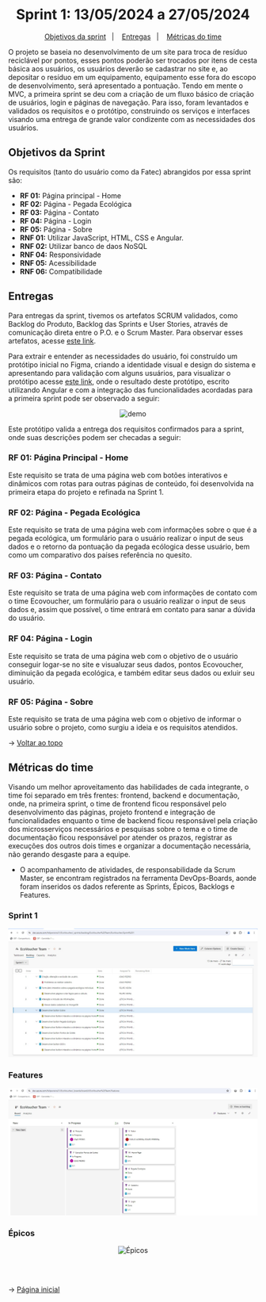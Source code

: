 <span id="topo">

<h1 align="center">Sprint 1: 13/05/2024 a 27/05/2024</h1>

<p align="center">
    <a href="#objetivos">Objetivos da sprint</a> &nbsp |&nbsp &nbsp
    <a href="#entregas">Entregas</a> &nbsp |&nbsp &nbsp
    <a href="#metricas">Métricas do time</a> 
</p>

O projeto se baseia no desenvolvimento de um site para troca de resíduo reciclável por pontos, esses pontos poderão ser trocados por itens de cesta básica aos usuários, os usuários deverão se cadastrar no site e, ao depositar o resíduo em um equipamento, equipamento esse fora do escopo de desenvolvimento, será apresentado a pontuação. Tendo em mente o MVC, a primeira sprint se deu com a criação de um fluxo básico de criação de usuários, login e páginas de navegação. Para isso, foram levantados e validados os requisitos e o protótipo, construindo os serviços e interfaces visando uma entrega de grande valor condizente com as necessidades dos usuários.

<span id="objetivos">
    
##  Objetivos da Sprint
Os requisitos (tanto do usuário como da Fatec) abrangidos por essa sprint são:
- **RF 01:** Página principal - Home
- **RF 02:** Página - Pegada Ecológica
- **RF 03:** Página - Contato
- **RF 04:** Página - Login
- **RF 05:** Página - Sobre
- **RNF 01:** Utilizar JavaScript, HTML, CSS e Angular.
- **RNF 02:** Utilizar banco de daos NoSQL
- **RNF 04:** Responsividade
- **RNF 05:** Acessibilidade
- **RNF 06:** Compatibilidade

<span id="entregas">
        
## Entregas
Para entregas da sprint, tivemos os artefatos SCRUM validados, como Backlog do Produto, Backlog das Sprints e User Stories, através de comunicação direta entre o P.O. e o Scrum Master. Para observar esses artefatos, acesse [este link](https://dev.azure.com/felipevieira31/EcoVoucher).

Para extrair e entender as necessidades do usuário, foi construído um protótipo inicial no Figma, criando a identidade visual e design do sistema e apresentando para validação com alguns usuários, para visualizar o protótipo acesse [este link](https://www.figma.com/proto/6frOdD60Vkzfjw1AgnzLem/EcoVoucher?type=design&node-id=1-16&t=WoD44lI3FaHwzFPu-1&scaling=scale-down&page-id=0%3A1&starting-point-node-id=1%3A16&mode=design), onde o resultado deste protótipo, escrito utilizando Angular e com a integração das funcionalidades acordadas para a primeira sprint pode ser observado a seguir:

<div align="center">

![demo](./demo.gif)
</div>

Este protótipo valida a entrega dos requisitos confirmados para a sprint, onde suas descrições podem ser checadas a seguir:

### RF 01: Página Principal - Home

Este requisito se trata de uma página web com botões interativos e dinâmicos com rotas para outras páginas de conteúdo, foi desenvolvida na primeira etapa do projeto e refinada na Sprint 1.

### RF 02: Página - Pegada Ecológica

Este requisito se trata de uma página web com informações sobre o que é a pegada ecológica, um formulário para o usuário realizar o input de seus dados e o retorno da pontuação da pegada ecólogica desse usuário, bem como um comparativo dos países referência no quesito.

### RF 03: Página - Contato

Este requisito se trata de uma página web com informações de contato com o time Ecovoucher, um formulário para o usuário realizar o input de seus dados e, assim que possível, o time entrará em contato para sanar a dúvida do usuário.

### RF 04: Página - Login

Este requisito se trata de uma página web com o objetivo de o usuário conseguir logar-se no site e visualuzar seus dados, pontos Ecovoucher, diminuição da pegada ecológica, e também editar seus dados ou exluir seu usuário.

### RF 05: Página - Sobre

Este requisito se trata de uma página web com o objetivo de informar o usuário sobre o projeto, como surgiu a ideia e os requisitos atendidos.

    
→ [Voltar ao topo](#topo)

<span id="metricas">
    
## Métricas do time
Visando um melhor aproveitamento das habilidades de cada integrante, o time foi separado em três frentes: frontend, backend e documentação, onde, na primeira sprint, o time de frontend ficou responsável pelo desenvolvimento das páginas, projeto frontend e integração de funcionalidades enquanto o time de backend ficou responsável pela criação dos microsserviços necessários e pesquisas sobre o tema e o time de documentação ficou responsável por atender os prazos, registrar as execuções dos outros dois times e organizar a documentação necessária, não gerando desgaste para a equipe. 
- O acompanhamento de atividades, de responsabilidade da Scrum Master, se encontram registrados na ferramenta DevOps-Boards, aonde foram inseridos os dados referente as Sprints, Épicos, Backlogs e Features.

### Sprint 1

<div align="center">
    
![Backlog Sprint 1](https://github.com/Eng-FelipeA/EcoVoucher/blob/main/Assets/DevOps%20Sprint%201.jpg)
</div>
    
<span id="links">

### Features

<div align="center">
    
![Features](https://github.com/Eng-FelipeA/EcoVoucher/blob/main/Assets/DevOps%20Features.jpg)
</div>
    
<span id="links">

### Épicos

<div align="center">
    
![Épicos](https://github.com/Eng-FelipeA/EcoVoucher/blob/main/Assets/DevOps%20%C3%89picos.jpg)
</div>
    
<span id="links">

<br>
<br>

→ [Página inicial](https://github.com/marcusvsbarros/readMeTest/blob/main/README.md)



    

